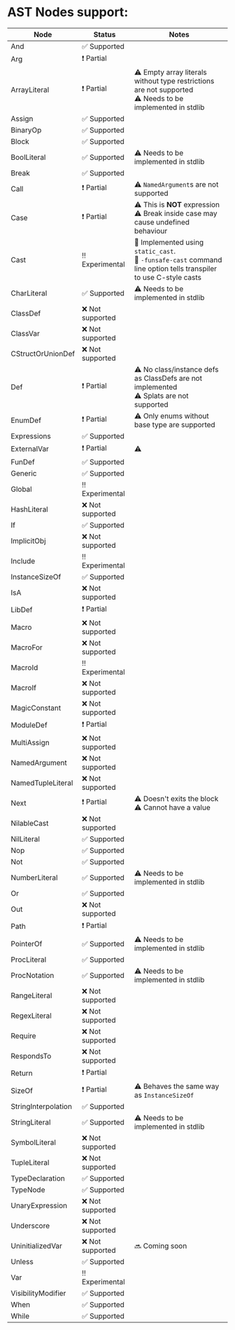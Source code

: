 AST Nodes support:
==

Node          | Status        | Notes
--------------|---------------|--------------
And           | :white_check_mark: Supported |
Arg           | :heavy_exclamation_mark: Partial |
ArrayLiteral  | :heavy_exclamation_mark: Partial | :warning: Empty array literals without type restrictions are not supported<br> :warning: Needs to be implemented in stdlib
Assign        | :white_check_mark: Supported |
BinaryOp      | :white_check_mark: Supported |
Block         | :white_check_mark: Supported |
BoolLiteral   | :white_check_mark: Supported | :warning: Needs to be implemented in stdlib
Break         | :white_check_mark: Supported |
Call          | :heavy_exclamation_mark: Partial | :warning: `NamedArgument`s are not supported
Case          | :heavy_exclamation_mark: Partial | :warning: This is **NOT** expression <br> :warning: Break inside case may cause undefined behaviour
Cast          | :bangbang: Experimental | :memo: Implemented using `static_cast`. <br> :memo: `-funsafe-cast` command line option tells transpiler to use C-style casts 
CharLiteral   | :white_check_mark: Supported | :warning: Needs to be implemented in stdlib
ClassDef      | :x: Not supported |
ClassVar      | :x: Not supported |
CStructOrUnionDef | :x: Not supported |
Def           | :heavy_exclamation_mark: Partial | :warning: No class/instance defs as ClassDefs are not implemented<br>:warning: Splats are not supported
EnumDef       | :heavy_exclamation_mark: Partial | :warning: Only enums without base type are supported
Expressions   | :white_check_mark: Supported |
ExternalVar   | :heavy_exclamation_mark: Partial | :warning:
FunDef        | :white_check_mark: Supported |
Generic       | :white_check_mark: Supported |
Global        | :bangbang: Experimental |
HashLiteral   | :x: Not supported |
If            | :white_check_mark: Supported |
ImplicitObj   | :x: Not supported |
Include       | :bangbang: Experimental |
InstanceSizeOf| :white_check_mark: Supported |
IsA           | :x: Not supported |
LibDef        | :heavy_exclamation_mark: Partial |
Macro         | :x: Not supported |
MacroFor      | :x: Not supported |
MacroId       | :bangbang: Experimental |
MacroIf       | :x: Not supported |
MagicConstant | :x: Not supported |
ModuleDef     | :heavy_exclamation_mark: Partial |
MultiAssign   | :x: Not supported |
NamedArgument | :x: Not supported |
NamedTupleLiteral | :x: Not supported |
Next          | :heavy_exclamation_mark: Partial | :warning: Doesn't exits the block<br> :warning: Cannot have a value
NilableCast   | :x: Not supported |
NilLiteral    | :white_check_mark: Supported |
Nop           | :white_check_mark: Supported |
Not           | :white_check_mark: Supported |
NumberLiteral | :white_check_mark: Supported | :warning: Needs to be implemented in stdlib
Or            | :white_check_mark: Supported |
Out           | :x: Not supported |
Path          | :heavy_exclamation_mark: Partial |
PointerOf     | :white_check_mark: Supported | :warning: Needs to be implemented in stdlib
ProcLiteral   | :white_check_mark: Supported|
ProcNotation  | :white_check_mark: Supported | :warning: Needs to be implemented in stdlib
RangeLiteral  | :x: Not supported |
RegexLiteral  | :x: Not supported |
Require       | :x: Not supported |
RespondsTo    | :x: Not supported |
Return        | :heavy_exclamation_mark: Partial |
SizeOf        | :heavy_exclamation_mark: Partial | :warning: Behaves the same way as `InstanceSizeOf`
StringInterpolation | :white_check_mark: Supported |
StringLiteral | :white_check_mark: Supported | :warning: Needs to be implemented in stdlib
SymbolLiteral | :x: Not supported |
TupleLiteral  | :x: Not supported |
TypeDeclaration | :white_check_mark: Supported |
TypeNode      | :white_check_mark: Supported |
UnaryExpression | :x: Not supported |
Underscore | :x: Not supported |
UninitializedVar | :x: Not supported | :soon: Coming soon
Unless        | :white_check_mark: Supported |
Var           | :bangbang: Experimental |
VisibilityModifier | :white_check_mark: Supported |
When          | :white_check_mark: Supported
While         | :white_check_mark: Supported |

